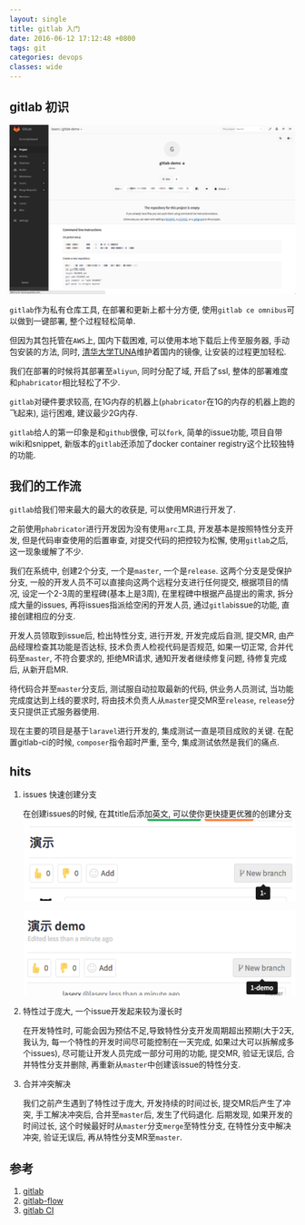 ```yaml
---
layout: single
title: gitlab 入门
date: 2016-06-12 17:12:48 +0800
tags: git
categories: devops
classes: wide
---
```


## gitlab 初识

![gitlab](/assets/2016-06-12-gitlab-intro/1.png)

`gitlab`作为私有仓库工具, 在部署和更新上都十分方便, 使用`gitlab ce omnibus`可以做到一键部署, 整个过程轻松简单.

<!--more-->

但因为其包托管在`AWS`上, 国内下载困难, 可以使用本地下载后上传至服务器, 手动包安装的方法, 同时, [清华大学TUNA](https://mirror.tuna.tsinghua.edu.cn/)维护着国内的镜像, 让安装的过程更加轻松.

我们在部署的时候将其部署至`aliyun`, 同时分配了域, 开启了ssl, 整体的部署难度和`phabricator`相比轻松了不少.

`gitlab`对硬件要求较高, 在1G内存的机器上(`phabricator`在1G的内存的机器上跑的飞起来), 运行困难, 建议最少2G内存.

`gitlab`给人的第一印象是和`github`很像, 可以`fork`, 简单的issue功能, 项目自带wiki和snippet, 新版本的`gitlab`还添加了docker container registry这个比较独特的功能.

## 我们的工作流

`gitlab`给我们带来最大的最大的收获是, 可以使用MR进行开发了.

之前使用`phabricator`进行开发因为没有使用`arc`工具, 开发基本是按照特性分支开发, 但是代码审查使用的后置审查, 对提交代码的把控较为松懈, 使用`gitlab`之后, 这一现象缓解了不少.

我们在系统中, 创建2个分支, 一个是`master`, 一个是`release`. 这两个分支是受保护分支, 一般的开发人员不可以直接向这两个远程分支进行任何提交, 根据项目的情况, 设定一个2-3周的里程碑(基本上是3周), 在里程碑中根据产品提出的需求, 拆分成大量的issues, 再将issues指派给空闲的开发人员, 通过`gitlab`issue的功能, 直接创建相应的分支.

开发人员领取到issue后, 检出特性分支, 进行开发, 开发完成后自测, 提交MR, 由产品经理检查其功能是否达标, 技术负责人检视代码是否规范, 如果一切正常, 合并代码至`master`, 不符合要求的, 拒绝MR请求, 通知开发者继续修复问题, 待修复完成后, 从新开启MR.

待代码合并至`master`分支后, 测试服自动拉取最新的代码, 供业务人员测试, 当功能完成度达到上线的要求时, 将由技术负责人从`master`提交MR至`release`, `release`分支只提供正式服务器使用.

现在主要的项目是基于`laravel`进行开发的, 集成测试一直是项目成败的关键. 在配置gitlab-ci的时候, `composer`指令超时严重, 至今, 集成测试依然是我们的痛点.

## hits

1. issues 快速创建分支

    在创建issues的时候, 在其title后添加英文, 可以使你更快捷更优雅的创建分支
    ![没有英文title](/assets/2016-06-12-gitlab-intro/2.png)

    ![有英文title](/assets/2016-06-12-gitlab-intro/3.png)

1. 特性过于庞大, 一个issue开发起来较为漫长时

    在开发特性时, 可能会因为预估不足,导致特性分支开发周期超出预期(大于2天, 我认为, 每一个特性的开发时间尽可能控制在一天完成, 如果过大可以拆解成多个issues), 尽可能让开发人员完成一部分可用的功能, 提交MR, 验证无误后, 合并特性分支并删除, 再重新从`master`中创建该issue的特性分支.

1. 合并冲突解决

    我们之前产生遇到了特性过于庞大, 开发持续的时间过长, 提交MR后产生了冲突, 手工解决冲突后, 合并至`master`后, 发生了代码退化. 后期发现, 如果开发的时间过长, 这个时候最好时从`master`分支`merge`至特性分支, 在特性分支中解决冲突, 验证无误后, 再从特性分支MR至`master`.

## 参考

1. [gitlab](https://about.gitlab.com/)
1. [gitlab-flow](https://about.gitlab.com/2014/09/29/gitlab-flow/)
1. [gitlab CI](http://docs.gitlab.com/ce/ci/)
